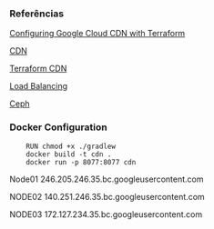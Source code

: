 ### Referências 
[Configuring Google Cloud CDN with Terraform](https://medium.com/cognite/configuring-google-cloud-cdn-with-terraform-ab65bb0456a9)

[CDN](https://cloud.google.com/cdn/docs/overview?hl=pt-br)

[Terraform CDN](https://cloud.google.com/cdn/docs/cdn-terraform-examples?hl=pt-BR)

[Load Balancing]()

[Ceph]()



### Docker Configuration
```
    RUN chmod +x ./gradlew
    docker build -t cdn .
    docker run -p 8077:8077 cdn
```
Node01
246.205.246.35.bc.googleusercontent.com

NODE02
140.251.246.35.bc.googleusercontent.com

NODE03
172.127.234.35.bc.googleusercontent.com